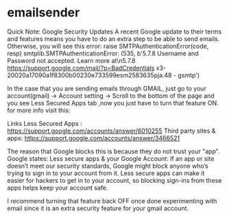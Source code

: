 # emailsender
Quick Note: Google Security Updates
A recent Google update to their terms and features means you have to do an extra step to be able to send emails. Otherwise, you will see this error:
raise SMTPAuthenticationError(code, resp)
smtplib.SMTPAuthenticationError: (535, b'5.7.8 Username and Password not accepted. Learn more at\n5.7.8  https://support.google.com/mail/?p=BadCredentials x3-20020a17090a1f8300b00230e733599esm2583635pja.48 - gsmtp')

In the case that you are sending emails through GMAIL,  just go to your account(gmail) -> Account setting -> Scroll to the bottom of the page and you see Less Secured Apps tab ,now you just have to turn that feature ON. for more info visit this:

Links Less Secured Apps : https://support.google.com/accounts/answer/6010255
Third party sites & apps: https://support.google.com/accounts/answer/3466521

The reason that Google blocks this is because they do not trust your "app". Google states:
Less secure apps & your Google Account: If an app or site doesn’t meet our security standards, Google might block anyone who’s trying to sign in to your account from it. Less secure apps can make it easier for hackers to get in to your account, so blocking sign-ins from these apps helps keep your account safe.


I recommend turning that feature back OFF once done experimenting with email since it is an extra security feature for your gmail account.
